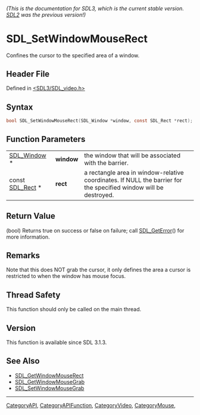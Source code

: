 ###### (This is the documentation for SDL3, which is the current stable version. [SDL2](https://wiki.libsdl.org/SDL2/) was the previous version!)
# SDL_SetWindowMouseRect

Confines the cursor to the specified area of a window.

## Header File

Defined in [<SDL3/SDL_video.h>](https://github.com/libsdl-org/SDL/blob/main/include/SDL3/SDL_video.h)

## Syntax

```c
bool SDL_SetWindowMouseRect(SDL_Window *window, const SDL_Rect *rect);
```

## Function Parameters

|                              |            |                                                                                                                  |
| ---------------------------- | ---------- | ---------------------------------------------------------------------------------------------------------------- |
| [SDL_Window](SDL_Window) *   | **window** | the window that will be associated with the barrier.                                                             |
| const [SDL_Rect](SDL_Rect) * | **rect**   | a rectangle area in window-relative coordinates. If NULL the barrier for the specified window will be destroyed. |

## Return Value

(bool) Returns true on success or false on failure; call
[SDL_GetError](SDL_GetError)() for more information.

## Remarks

Note that this does NOT grab the cursor, it only defines the area a cursor
is restricted to when the window has mouse focus.

## Thread Safety

This function should only be called on the main thread.

## Version

This function is available since SDL 3.1.3.

## See Also

- [SDL_GetWindowMouseRect](SDL_GetWindowMouseRect)
- [SDL_GetWindowMouseGrab](SDL_GetWindowMouseGrab)
- [SDL_SetWindowMouseGrab](SDL_SetWindowMouseGrab)

----
[CategoryAPI](CategoryAPI), [CategoryAPIFunction](CategoryAPIFunction), [CategoryVideo](CategoryVideo), [CategoryMouse](CategoryMouse), 


